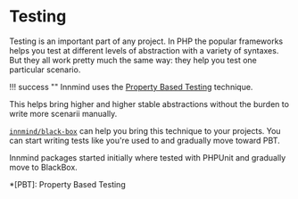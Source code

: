 # Testing

Testing is an important part of any project. In PHP the popular frameworks helps you test at different levels of abstraction with a variety of syntaxes. But they all work pretty much the same way: they help you test one particular scenario.

!!! success ""
    Innmind uses the [Property Based Testing](property-based-testing.md) technique.

This helps bring higher and higher stable abstractions without the burden to write more scenarii manually.

[`innmind/black-box`](blackbox.md) can help you bring this technique to your projects. You can start writing tests like you're used to and gradually move toward PBT.

Innmind packages started initially where tested with PHPUnit and gradually move to BlackBox.

*[PBT]: Property Based Testing

